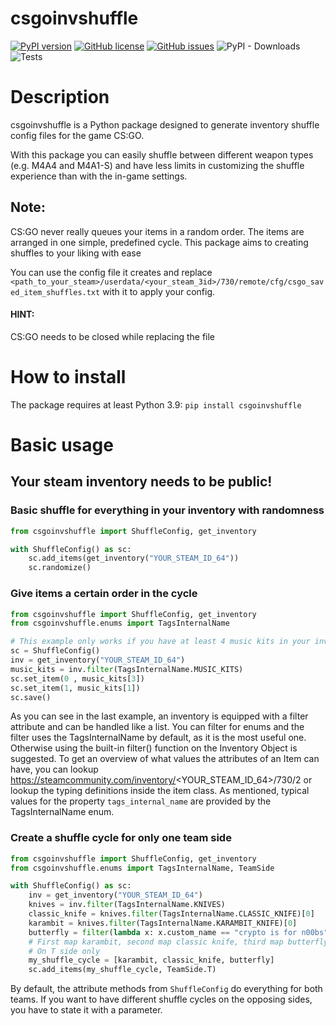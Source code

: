 # csgoinvshuffle
[![PyPI version](https://badge.fury.io/py/csgoinvshuffle.svg)](https://badge.fury.io/py/csgoinvshuffle)
[![GitHub license](https://img.shields.io/github/license/kreyoo/csgo-inv-shuffle)](https://github.com/kreyoo/csgo-inv-shuffle/blob/master/LICENSE)
[![GitHub issues](https://img.shields.io/github/issues/kreyoo/csgo-inv-shuffle)](https://github.com/kreyoo/csgo-inv-shuffle/issues)
![PyPI - Downloads](https://img.shields.io/pypi/dd/csgoinvshuffle)
![Tests](https://github.com/kreyoo/csgo-inv-shuffle/actions/workflows/pytest.yml/badge.svg)
# Description

csgoinvshuffle is a Python package designed to generate inventory shuffle config files for the game CS:GO.

With this package you can easily shuffle between different weapon types (e.g. M4A4 and M4A1-S) and have less limits in customizing the shuffle experience than with the in-game settings.

## Note: 
CS:GO never really queues your items in a random order.
The items are arranged in one simple, predefined cycle.
This package aims to creating shuffles to your liking with ease

You can use the config file it creates and replace `<path_to_your_steam>/userdata/<your_steam_3id>/730/remote/cfg/csgo_saved_item_shuffles.txt` with it to apply your config.


#### HINT: 
CS:GO needs to be closed while replacing the file





# How to install

The package requires at least Python 3.9:
```pip install csgoinvshuffle```

# Basic usage

## Your steam inventory needs to be public!
### Basic shuffle for everything in your inventory with randomness

```python
from csgoinvshuffle import ShuffleConfig, get_inventory

with ShuffleConfig() as sc:
    sc.add_items(get_inventory("YOUR_STEAM_ID_64"))
    sc.randomize()
```

### Give items a certain order in the cycle
```python
from csgoinvshuffle import ShuffleConfig, get_inventory
from csgoinvshuffle.enums import TagsInternalName

# This example only works if you have at least 4 music kits in your inventory
sc = ShuffleConfig()
inv = get_inventory("YOUR_STEAM_ID_64")
music_kits = inv.filter(TagsInternalName.MUSIC_KITS)
sc.set_item(0 , music_kits[3])
sc.set_item(1, music_kits[1])
sc.save()
```

As you can see in the last example, an inventory is equipped with a filter attribute and can be handled like a list.
You can filter for enums and the filter uses the TagsInternalName by default, as it is the most useful one.
Otherwise using the built-in filter() function on the Inventory Object is suggested.
To get an overview of what values the attributes of an Item can have, you can lookup https://steamcommunity.com/inventory/<YOUR_STEAM_ID_64>/730/2 
or lookup the typing definitions inside the item class.
As mentioned, typical values for the property `tags_internal_name` are provided by the TagsInternalName enum.


### Create a shuffle cycle for only one team side

```python
from csgoinvshuffle import ShuffleConfig, get_inventory
from csgoinvshuffle.enums import TagsInternalName, TeamSide

with ShuffleConfig() as sc:
    inv = get_inventory("YOUR_STEAM_ID_64")
    knives = inv.filter(TagsInternalName.KNIVES)
    classic_knife = knives.filter(TagsInternalName.CLASSIC_KNIFE)[0]
    karambit = knives.filter(TagsInternalName.KARAMBIT_KNIFE)[0]
    butterfly = filter(lambda x: x.custom_name == "crypto is for n00bs", knives)[0]
    # First map karambit, second map classic knife, third map butterfly, next map karambit again...
    # On T side only
    my_shuffle_cycle = [karambit, classic_knife, butterfly] 
    sc.add_items(my_shuffle_cycle, TeamSide.T)
```

By default, the attribute methods from `ShuffleConfig` do everything for both teams.
If you want to have different shuffle cycles on the opposing sides, you have to state it with a parameter.

